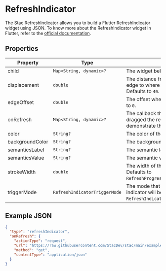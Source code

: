 # RefreshIndicator

The Stac RefreshIndicator allows you to build a Flutter RefreshIndicator widget using JSON.
To know more about the RefreshIndicator widget in Flutter, refer to the [official documentation](https://api.flutter.dev/flutter/material/RefreshIndicator-class.html).

## Properties

| Property        | Type                          | Description                                                                                                                              |
|-----------------|-------------------------------|------------------------------------------------------------------------------------------------------------------------------------------|
| child           | `Map<String, dynamic>?`       | The widget below this widget in the tree.                                                                                                |
| displacement    | `double`                      | The distance from the child's top or bottom edge to where the refresh indicator starts. Defaults to `40`.                                |
| edgeOffset      | `double`                      | The offset where the indicator starts. Defaults to `0`.                                                                                  |
| onRefresh       | `Map<String, dynamic>?`       | The callback that is called when the user has dragged the refresh indicator far enough to demonstrate that they want the app to refresh. |
| color           | `String?`                     | The color of the refresh indicator.                                                                                                      |
| backgroundColor | `String?`                     | The background color of the refresh indicator.                                                                                           |
| semanticsLabel  | `String?`                     | The semantic label for the refresh indicator.                                                                                            |
| semanticsValue  | `String?`                     | The semantic value for the refresh indicator.                                                                                            |
| strokeWidth     | `double`                      | The width of the refresh indicator's stroke. Defaults to `RefreshProgressIndicator.defaultStrokeWidth`.                                  |
| triggerMode     | `RefreshIndicatorTriggerMode` | The mode that controls when the refresh indicator will be triggered. Defaults to `RefreshIndicatorTriggerMode.onEdge`.                   |

## Example JSON

```json
{
  "type": "refreshIndicator",
  "onRefresh": {
    "actionType": "request",
    "url": "https://raw.githubusercontent.com/StacDev/stac/main/examples/stac_gallery/assets/json/list_view_example.json",
    "method": "get",
    "contentType": "application/json"
  }
}
```